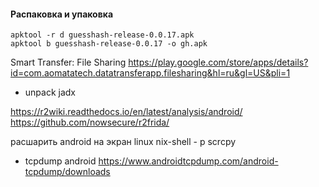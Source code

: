 #### Распаковка и упаковка

```
apktool -r d guesshash-release-0.0.17.apk
apktool b guesshash-release-0.0.17 -o gh.apk
```

Smart Transfer: File Sharing
https://play.google.com/store/apps/details?id=com.aomatatech.datatransferapp.filesharing&hl=ru&gl=US&pli=1

- unpack
jadx

https://r2wiki.readthedocs.io/en/latest/analysis/android/
https://github.com/nowsecure/r2frida/


расшарить android на экран linux
nix-shell - p scrcpy

- tcpdump android
https://www.androidtcpdump.com/android-tcpdump/downloads
